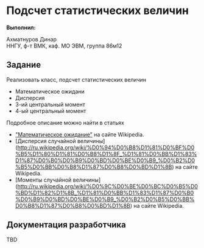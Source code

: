 # Подсчет статистических величин

**Выполнил:**

Ахматнуров Динар  
ННГУ, ф-т ВМК, каф. МО ЭВМ, группа 86м12

## Задание

Реализовать класс, подсчет статистических величин

 * Математическое ожидани
 * Дисперсия
 * 3-ий центральный момент
 * 4-ый центральный момент

Подробное описание можно найти в статьях
 * ["Математическое ожидание"](http://ru.wikipedia.org/wiki/%D0%9C%D0%B0%D1%82%D0%B5%D0%BC%D0%B0%D1%82%D0%B8%D1%87%D0%B5%D1%81%D0%BA%D0%BE%D0%B5_%D0%BE%D0%B6%D0%B8%D0%B4%D0%B0%D0%BD%D0%B8%D0%B5) на сайте Wikipedia.
 * [Дисперсия случайной величины] (http://ru.wikipedia.org/wiki/%D0%94%D0%B8%D1%81%D0%BF%D0%B5%D1%80%D1%81%D0%B8%D1%8F_%D1%81%D0%BB%D1%83%D1%87%D0%B0%D0%B9%D0%BD%D0%BE%D0%B9_%D0%B2%D0%B5%D0%BB%D0%B8%D1%87%D0%B8%D0%BD%D1%8B) на сайте Wikipedia.
 * [Моменты случайной величины] (http://ru.wikipedia.org/wiki/%D0%9C%D0%BE%D0%BC%D0%B5%D0%BD%D1%82%D1%8B_%D1%81%D0%BB%D1%83%D1%87%D0%B0%D0%B9%D0%BD%D0%BE%D0%B9_%D0%B2%D0%B5%D0%BB%D0%B8%D1%87%D0%B8%D0%BD%D1%8B) на сайте Wikipedia.
 
## Документация разработчика

TBD